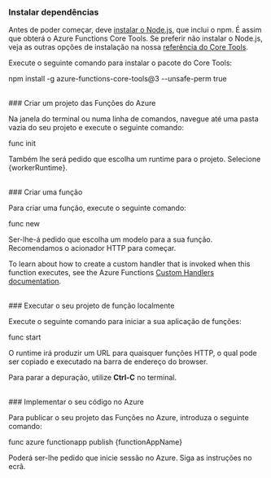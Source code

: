 ### <a name="install-dependencies"></a>Instalar dependências

Antes de poder começar, deve <a href="https://go.microsoft.com/fwlink/?linkid=2016195" target="_blank">instalar o Node.js</a>, que inclui o npm. É assim que obterá o Azure Functions Core Tools. Se preferir não instalar o Node.js, veja as outras opções de instalação na nossa <a href="https://go.microsoft.com/fwlink/?linkid=2016192" target="_blank">referência do Core Tools</a>.

Execute o seguinte comando para instalar o pacote do Core Tools:

<MarkdownHighlighter>npm install -g azure-functions-core-tools@3 --unsafe-perm true</MarkdownHighlighter>

<br/>
### <a name="create-an-azure-functions-project"></a>Criar um projeto das Funções do Azure

Na janela do terminal ou numa linha de comandos, navegue até uma pasta vazia do seu projeto e execute o seguinte comando:

<MarkdownHighlighter>func init</MarkdownHighlighter>

Também lhe será pedido que escolha um runtime para o projeto. Selecione {workerRuntime}.

<br/>
### <a name="create-a-function"></a>Criar uma função

Para criar uma função, execute o seguinte comando:

<MarkdownHighlighter>func new</MarkdownHighlighter>

Ser-lhe-á pedido que escolha um modelo para a sua função. Recomendamos o acionador HTTP para começar.

<StackInstructions customStack={true}>To learn about how to create a custom handler that is invoked when this function executes, see the Azure Functions <a href="https://go.microsoft.com/fwlink/?linkid=2138621" target="_blank">Custom Handlers documentation</a>.</StackInstructions>

<br/>
### <a name="run-your-function-project-locally"></a>Executar o seu projeto de função localmente

Execute o seguinte comando para iniciar a sua aplicação de funções:

<MarkdownHighlighter>func start</MarkdownHighlighter>

O runtime irá produzir um URL para quaisquer funções HTTP, o qual pode ser copiado e executado na barra de endereço do browser.

Para parar a depuração, utilize **Ctrl-C** no terminal.

<br/>
### <a name="deploy-your-code-to-azure"></a>Implementar o seu código no Azure

Para publicar o seu projeto das Funções no Azure, introduza o seguinte comando:

<MarkdownHighlighter>func azure functionapp publish {functionAppName}</MarkdownHighlighter>

Poderá ser-lhe pedido que inicie sessão no Azure. Siga as instruções no ecrã.
